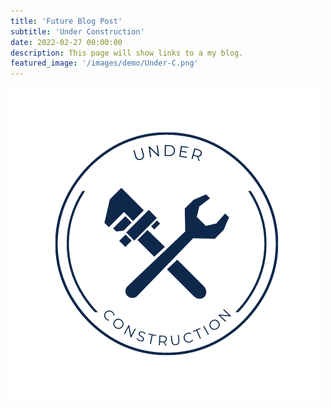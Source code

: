 ```yaml
---
title: 'Future Blog Post'
subtitle: 'Under Construction' 
date: 2022-02-27 00:00:00
description: This page will show links to a my blog.
featured_image: '/images/demo/Under-C.png'
---
```


![](/images/demo/Under-C.png)
